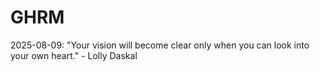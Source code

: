 # GHRM

2025-08-09: "Your vision will become clear only when you can look into your own heart." - Lolly Daskal